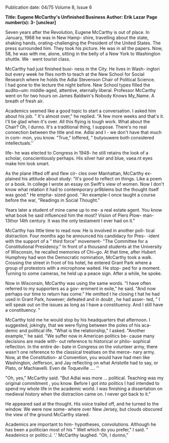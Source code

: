 Publication date: 04/75
Volume 8, Issue 6

**Title: Eugene McCarthy's Unfinished Business**
**Author: Erik Lazar**
**Page number(s): 3- [unclear]**

Seven years after the Revolution, 
Eugene McCarthy is out of place. In 
January, 1968 he was in New Hamp-
shire, travelling about the state, 
shaking hands, orating-challenging 
the President of the United States. 
The press surrounded him. They 
took his picture. He was in all the 
papers. Now, 58, he was with me, 
alone, sitting in the belly of a New 
York to Washington shuttle. We · 
went tourist class. 

McCarthy had just finished busi-
ness in the City. He lives in Wash-
ingtori but every week he flies north 
to teach at the New School for Social 
Research where he holds the Adlai 
Stevenson Chair of Political Science.  
I had gone to the lecture the night 
before. New School types filled the 
audito~um: middle-aged, attentive, 
eternally liberal. Professor McCarthy 
went on for two hours on James 
Baldwin's Nobody Knows My_Name. 
A breath of fresh air. 

Academics seemed like a good 
topic to start a conversation. I asked 
him about his job. 
" It's almost over," he replied. "A 
few more weeks and that's it. I'll be 
glad when it's over. All this flying is 
tough work. What about the Chair? 
Oh, I dunno. It's a traditional thing, I 
suppose. There's no real connection 
between the title and me. Adlai and 
I - we don't have that much in com-
mon, you know. 
"True," loffered, " butyouwere 
both considered intellectuals.'' 

life- he was elected to Congress in 
1948- he still retains the look of a 
scholar, conscientiously perhaps. His 
silver hair and blue, vaea.nt eyes 
make him look smart. 

As the plane lifted off and flew cir-
cles over Manhattan, McCarthy ex-
plained his attitude about study: 
"It's good to reflect on things. Like a 
poem or a book. In college I wrote an 
essay on Swift's view of women. Now 
I don't know what relation it had to 
contemporary pr9blems but the 
thought itself was good." He empha-
sized good. ''An example-I once 
taught a course before the war, 
"Readings in Social Thought." 

Years later a student of mine came 
up to me- a real estate agent. You 
know what book he said influenced 
him the most? Vision of Piers Plow-
man- 13thor 14th century. It was 
the only testament I ever had on it." 

McCarthy has little time to read 
now. He is involved in another poli-
tical distraction. Four months ago he 
announced his candidacy for Pres-
-ident with the support of a " third 
force" movement- "The Committee 
for a Constitutional Presidency." In 
front of a thousand students at the 
University of Wisconsin, he recalled 
memories of Chi~go. At that time, 
after Hubert Humphrey had won the 
Democratic nomination, McCarthy 
took a walk. Crossing the street in 
front of his hotel, he entered Grant 
Park where a group of protestors 
with a microphone waited. He stop-
ped for a moment. Turning to some 
cameras, he held up a peace sign. 
After a while, he spoke. 

Now in Wisconsin, McCarthy was 
using the same words. "I have often 
referred to my supporters as a gov-
ernment in exile," he said. "And now 
perhaps our time to return has 
come." He omitted t he closing t hat 
he had used in Grant Park, however; 
defeated and in doubt , he had asser-
ted, " I will speak out on the issues as 
long as I have a constituency. And I 
still have a constituency. " 

McCarthy told me he would stop 
by his headquarters that afternoon. I 
suggested, jokingly, that we were 
flying between the poles of his aca-
demic and political life. "What is the 
relationship," I asked. 
"Another example,'' he said. "We 
suffer now in American politics be-
cause many decisions are made with-
out reference to historical or philo-
sophical reflection. In the entire de-
bate in Congress on the volunteer 
army, there wasn't one reference to 
the classical treatises on the merce-
nary army. Now, at the Constitution-
al Convention, you would have had 
men like Washington, Jefferson, and 
Jay reflecting on what Aristotle had 
to say, or Plato, or Machiavelli. Even 
de Toqueville .... '' 

"Oh, yes," McCarthy said. "But 
Adlai was more ... political. Teaching 
was my original commitment , you 
know. Before I got into politics I had 
intended to spend my whole life in 
the academic world. I was finishing a 
dissertation on medieval history 
when the distraction came on. I 
never got back to it." 

He appeared sad at the thought. 
His voice trailed off, and he turned 
to the window. We were now some-
where over New Jersey, but clouds 
obscured the view of the ground 
McCarthy stared. 

Academics are important to him-
hypotheses, convolutions. Although 
he has been a politician most of his 
" Well which do you prefer," I said. 
" Aeadeinics or politic:J. '.' 
McCarthy laughed. "Oh, I dunno,"